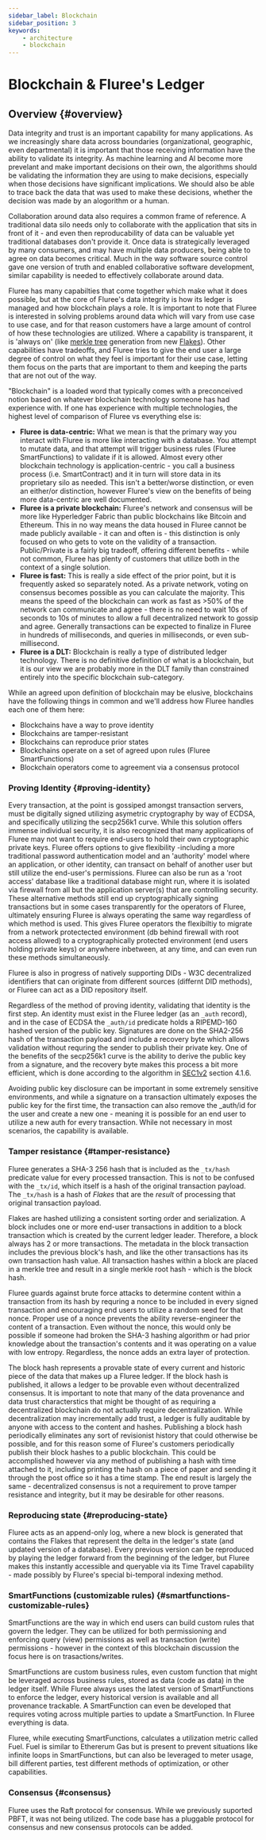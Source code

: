 ```yaml
---
sidebar_label: Blockchain
sidebar_position: 3
keywords:
    - architecture
    - blockchain
---
```

# Blockchain & Fluree's Ledger

## Overview {#overview}

Data integrity and trust is an important capability for many applications. As we
increasingly share data across boundaries (organizational, geographic, even departmental)
it is important that those receiving information have the ability to validate its
integrity. As machine learning and AI become more prevelant and make important decisions
on their own, the algorithms should be validating the information they are using
to make decisions, especially when those decisions have significant implications.
We should also be able to trace back the data that was used to make these decisions,
whether the decision was made by an alogorithm or a human.

Collaboration around data also requires a common frame of reference. A traditional
data silo needs only to collaborate with the application that sits in front of
it - and even then reproducability of data can be valuable yet traditional databases
don't provide it. Once data is strategically leveraged by many consumers, and may
have multiple data producers, being able to agree on data becomes critical. Much
in the way software source control gave one version of truth and enabled collaborative
software development, similar capability is needed to effectively collaborate around
data.

Fluree has many capabilties that come together which make what it does possible,
but at the core of Fluree's data integrity is how its ledger is managed and how
blockchain plays a role. It is important to note that Fluree is interested in solving
problems around data which will vary from use case to use case, and for that reason
customers have a large amount of control of how these technologies are utilized.
Where a capability is transparent, it is 'always on' (like
[merkle tree](https://en.wikipedia.org/wiki/Merkle_tree) generation from new
[Flakes](/guides/architecture/flakes)). Other capabilities have tradeoffs, and Fluree
tries to give the end user a large degree of control on what they feel is important
for their use case, letting them focus on the parts that are important to them and
keeping the parts that are not out of the way.

"Blockchain" is a loaded word that typically comes with a preconceived notion based
on whatever blockchain technology someone has had experience with. If one has experience
with multiple technologies, the highest level of comparison of Fluree vs everything
else is:

- **Fluree is data-centric:** What we mean is that the primary way you interact
 with Fluree is more like interacting with a database. You attempt to mutate data,
  and that attempt will trigger business rules (Fluree SmartFunctions) to validate
  if it is allowed. Almost every other blockchain technology is
  application-centric - you call a business process (i.e. SmartContract) and it
  in turn will store data in its proprietary silo as needed. This isn't a
  better/worse distinction, or even an either/or distinction, however Fluree's view
  on the benefits of being more data-centric are well documented.
- **Fluree is a private blockchain:** Fluree's network and consensus will be more
  like Hyperledger Fabric than public blockchains like Bitcoin and Ethereum. This
  in no way means the data housed in Fluree cannot be made publicly available -
  it can and often is - this distinction is only focused on who gets to vote on
  the validity of a transaction. Public/Private is a fairly big tradeoff, offering
  different benefits - while not common, Fluree has plenty of customers that utilize
  both in the context of a single solution.
- **Fluree is fast:** This is really a side effect of the prior point, but it is
  frequently asked so separately noted. As a private network, voting on consensus
  becomes possible as you can calculate the majority. This means the speed of the
  blockchain can work as fast as >50% of the network can communicate and agree -
  there is no need to wait 10s of seconds to 10s of minutes to allow a full decentralized
  network to gossip and agree. Generally transactions can be expected to finalize
  in Fluree in hundreds of milliseconds, and queries in milliseconds, or even sub-millisecond.
- **Fluree is a DLT:** Blockchain is really a type of distributed ledger technology.
  There is no definitive definition of what is a blockchain, but it is our view
  we are probably more in the DLT family than constrained entirely into the specific
  blockchain sub-category.

While an agreed upon definition of blockchain may be elusive, blockchains have the
following things in common and we'll address how Fluree handles each one of them
here:

- Blockchains have a way to prove identity
- Blockchains are tamper-resistant
- Blockchains can reproduce prior states
- Blockchains operate on a set of agreed upon rules (Fluree SmartFunctions)
- Blockchain operators come to agreement via a consensus protocol

### Proving Identity {#proving-identity}

Every transaction, at the point is gossiped amongst transaction servers, must be
digitally signed utilizing asymetric cryptography by way of ECDSA, and specifically
utilizing the secp256k1 curve. While this solution offers immense individual security,
it is also recognized that many applications of Fluree may not want to require end-users
to hold their own cryptographic private keys. Fluree offers options to give
flexibility -including a more traditional password authentication model and an
'authority' model where an application, or other identity, can transact on behalf
of another user but still utilize the end-user's permissions. Fluree can also be
run as a 'root access' database like a traditional database might run, where it
is isolated via firewall from all but the application server(s) that are controlling
security. These alternative methods still end up cryptographically signing transactions
but in some cases transparently for the operators of Fluree, ultimately ensuring
Fluree is always operating the same way regardless of which method is used. This
gives Fluree operators the flexibiltiy to migrate from a network protectected environment
(db behind firewall with root access allowed) to a cryptographically protected environment
(end users holding private keys) or anywhere inbetween, at any time, and can even
run these methods simultaneously.

Fluree is also in progress of natively supporting DIDs - W3C decentralized identifiers
that can originate from different sources (differnt DID methods), or Fluree can
act as a DID repository itself.

Regardless of the method of proving identity, validating that identity is the first
step. An identity must exist in the Fluree ledger (as an `_auth` record), and in
the case of ECDSA the `_auth/id` predicate holds a RIPEMD-160 hashed version of
the public key. Signatures are done on the SHA2-256 hash of the transaction payload
and include a recovery byte which allows validation without requring the sender
to publish their private key. One of the benefits of the secp256k1 curve is the
ability to derive the public key from a signature, and the recovery byte makes this
process a bit more efficient, which is done according to the algorithm in
[SEC1v2](https://www.secg.org/sec1-v2.pdf) section 4.1.6.

Avoiding public key disclosure can be important in some extremely sensitive environments,
and while a signature on a transaction ultimately exposes the public key for the
first time, the transaction can also remove the _auth/id for the user and create
a new one - meaning it is possible for an end user to utilize a new auth for every
transaction. While not necessary in most scenarios, the capability is available.

### Tamper resistance {#tamper-resistance}

Fluree generates a SHA-3 256 hash that is included as the `_tx/hash` predicate value
for every processed transaction. This is not to be confused with the `_tx/id`, which
itself is a hash of the original transaction payload. The `_tx/hash` is a hash of
*Flakes* that are the *result* of processing that original transaction payload.

Flakes are hashed utilizing a consistent sorting order and serialization. A block
includes one or more end-user transactions in addition to a block transaction which
is created by the current ledger leader. Therefore, a block always has 2 or more
transactions. The metadata in the block transaction includes the previous block's
hash, and like the other transactions has its own transaction hash value. All transaction
hashes within a block are placed in a merkle tree and result in a single merkle
root hash - which is the block hash.

Fluree guards against brute force attacks to determine content within a transaction
from its hash by requring a nonce to be included in every signed transaction and
encouraging end users to utilize a random seed for that nonce. Proper use of a nonce
prevents the ability reverse-engineer the content of a transaction. Even without
the nonce, this would only be possible if someone had broken the SHA-3 hashing algorithm
or had prior knowledge about the transaction's contents and it was operating on
a value with low entropy. Regardless, the nonce adds an extra layer of protection.

The block hash represents a provable state of every current and historic piece of
the data that makes up a Fluree ledger. If the block hash is published, it allows
a ledger to be provable even without decentralized consensus. It is important to
note that many of the data provenance and data trust characterstics that might be
thought of as requiring a decentralized blockchain do not actually require decentralization.
While decentralization may incrementally add trust, a ledger is fully auditable
by anyone with access to the content and hashes. Publishing a block hash periodically
eliminates any sort of revisionist history that could otherwise be possible, and
for this reason some of Fluree's customers periodically publish their block hashes
to a public blockchain. This could be accomplished however via any method of publishing
a hash with time attached to it, including printing the hash on a piece of paper
and sending it through the post office so it has a time stamp. The end result is
largely the same - decentralized consensus is not a requirement to prove tamper
resistance and integrity, but it may be desirable for other reasons.

### Reproducing state {#reproducing-state}

Fluree acts as an append-only log, where a new block is generated that contains
the Flakes that represent the delta in the ledger's state (and updated version of
a database). Every previous version can be reproduced by playing the ledger forward
from the beginning of the ledger, but Fluree makes this instantly accessible and
queryable via its Time Travel capability - made possibly by Fluree's special bi-temporal
indexing method.

### SmartFunctions (customizable rules) {#smartfunctions-customizable-rules}

SmartFunctions are the way in which end users can build custom rules that govern
the ledger. They can be utilized for both permissioning and enforcing query (view)
permissions as well as transaction (write) permissions - however in the context
of this blockchain discussion the focus here is on trasactions/writes.

SmartFunctions are custom business rules, even custom function that might be leveraged
across business rules, stored as data (code as data) in the ledger itself. While
Fluree always uses the latest version of SmartFunctions to enforce the ledger, every
historical version is available and all provenance trackable. A SmartFunction can
even be developed that requires voting across multiple parties to update a SmartFunction.
In Fluree everything is data.

Fluree, while executing SmartFunctions, calculates a utilization metric called Fuel.
Fuel is similar to Ethererum Gas but is present to prevent situations like infinite
loops in SmartFunctions, but can also be leveraged to meter usage, bill different
parties, test different methods of optimization, or other capabilities.

### Consensus {#consensus}

Fluree uses the Raft protocol for consensus. While we previously suported PBFT,
it was not being utilized. The code base has a pluggable protocol for consensus
and new consensus protocols can be added.
